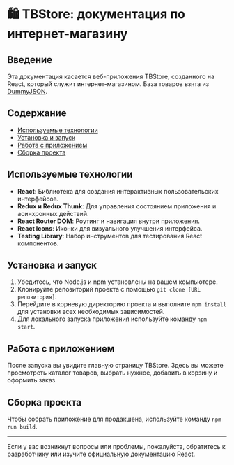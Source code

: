 # 🛍️ TBStore: документация по интернет-магазину

## Введение

Эта документация касается веб-приложения TBStore, созданного на React, который служит интернет-магазином. База товаров взята из [DummyJSON](https://dummyjson.com/).

## Содержание

- [Используемые технологии](#используемые-технологии)
- [Установка и запуск](#установка-и-запуск)
- [Работа с приложением](#работа-с-приложением)
- [Сборка проекта](#сборка-проекта)

## Используемые технологии

- **React**: Библиотека для создания интерактивных пользовательских интерфейсов.
- **Redux и Redux Thunk**: Для управления состоянием приложения и асинхронных действий.
- **React Router DOM**: Роутинг и навигация внутри приложения.
- **React Icons**: Иконки для визуального улучшения интерфейса.
- **Testing Library**: Набор инструментов для тестирования React компонентов.

## Установка и запуск

1. Убедитесь, что Node.js и npm установлены на вашем компьютере.
2. Клонируйте репозиторий проекта с помощью `git clone [URL репозитория]`.
3. Перейдите в корневую директорию проекта и выполните `npm install` для установки всех необходимых зависимостей.
4. Для локального запуска приложения используйте команду `npm start`.

## Работа с приложением

После запуска вы увидите главную страницу TBStore. Здесь вы можете просмотреть каталог товаров, выбрать нужное, добавить в корзину и оформить заказ.

## Сборка проекта

Чтобы собрать приложение для продакшена, используйте команду `npm run build`.

---

Если у вас возникнут вопросы или проблемы, пожалуйста, обратитесь к разработчику или изучите официальную документацию React.
